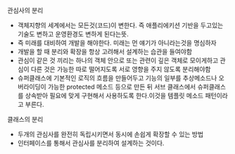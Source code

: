 관심사의 분리
- 객체지향의 세계에서는 모든것(코드)이 변한다. 즉 애플리에키션 기반을 두고있는 기술도 변하고 운영환경도 변하게 된다는뜻.
- 즉 미래를 대비하여 개발을 해야한다. 미래는 먼 얘기가 아니라는것을 명심하자
- 개발을 할 때 분리와 확장을 항상 고려해서 설계하는 습관을 들여야함
- 관심이 같은 것 끼리는 하나의 객체 안으로 또는 관련이 깊은 객체로 모이게하고 관심이 다른 것은 가능한 따로 떨어지도록 서로 영향을 주지 않도록 분리해야함
- 슈퍼클래스에 기본적인 로직의 흐름을 만들어두고 기능의 일부를 추상메소드나 오버라이딩이 가능한 protected 메소드 등으로 만든 뒤 서브 클래스에서 슈퍼클래스를 상속받아 필요에 맞게 구현해서 사용하도록 한다.이것을 템플릿 메소드 패턴이라고 부른다.

클래스의 분리
-  두개의 관심사를 완전히 독립시키면서 동시에 손쉽게 확장할 수 있는 방법
- 인터페이스를 통해서 관심사를 분리하여 설계하는 것이다.

